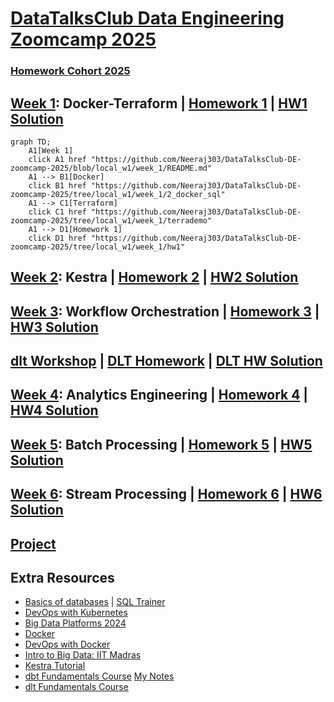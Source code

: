 # [DataTalksClub Data Engineering Zoomcamp 2025](https://github.com/DataTalksClub/data-engineering-zoomcamp/tree/main)

### [Homework Cohort 2025](https://github.com/DataTalksClub/data-engineering-zoomcamp/tree/main/cohorts/2025)


## [Week 1](week_1): Docker-Terraform | [Homework 1](week_1/homework.md) | [HW1 Solution](week_1/hw1/hw1_solution.md)

```mermaid
graph TD;
    A1[Week 1] 
    click A1 href "https://github.com/Neeraj303/DataTalksClub-DE-zoomcamp-2025/blob/local_w1/week_1/README.md"
    A1 --> B1[Docker]
    click B1 href "https://github.com/Neeraj303/DataTalksClub-DE-zoomcamp-2025/tree/local_w1/week_1/2_docker_sql"
    A1 --> C1[Terraform]
    click C1 href "https://github.com/Neeraj303/DataTalksClub-DE-zoomcamp-2025/tree/local_w1/week_1/terrademo"
    A1 --> D1[Homework 1]
    click D1 href "https://github.com/Neeraj303/DataTalksClub-DE-zoomcamp-2025/tree/local_w1/week_1/hw1"
```

## [Week 2](week_2): Kestra | [Homework 2](week_2/homework.md) | [HW2 Solution](week_2/hw2/hw2_solution.md)


## [Week 3](week_3): Workflow Orchestration | [Homework 3](week_3/homework.md) | [HW3 Solution](week_3/hw3/hw3_solution.md)

## [dlt Workshop](dlt_workshop) | [DLT Homework](dlt_workshop/dlt_homework.md) | [DLT HW Solution](dlt_workshop/hw_dlt/hw_dlt.md)

## [Week 4](week_4): Analytics Engineering | [Homework 4](week_4/homework.md) | [HW4 Solution](week_4/hw4/hw4_solution.md)

## [Week 5](week_5): Batch Processing | [Homework 5](week_5/homework.md) | [HW5 Solution](week_5/hw5/hw5_solution.md)

## [Week 6](week_6): Stream Processing | [Homework 6](week_6/homework.md) | [HW6 Solution](week_6/hw6/hw6_solution.md)

## [Project](project.md)

## Extra Resources
- [Basics of databases](https://tikape.mooc.fi/kevat-2025/tehtavat/) | [SQL Trainer](https://sqltrainer.withmooc.fi/#55)
- [DevOps with Kubernetes](https://devopswithkubernetes.com/)
- [Big Data Platforms 2024](https://big-data-platforms-24.mooc.fi/)
- [Docker](https://docs.docker.com/get-started/) 
- [DevOps with Docker](https://devopswithdocker.com/)
- [Intro to Big Data: IIT Madras](https://www.youtube.com/playlist?list=PLZ2ps__7DhBZYtBcr1ERnw7Y1QGs7bI3y)
- [Kestra Tutorial](https://kestra.io/docs/tutorial)
- [dbt Fundamentals Course](https://learn.getdbt.com/courses/dbt-fundamentals) [My Notes](extra/dbt_fundamentals/README.md)
- [dlt Fundamentals Course](extra/dlthub-education/courses/dlt_fundamentals_dec_2024/README.md)